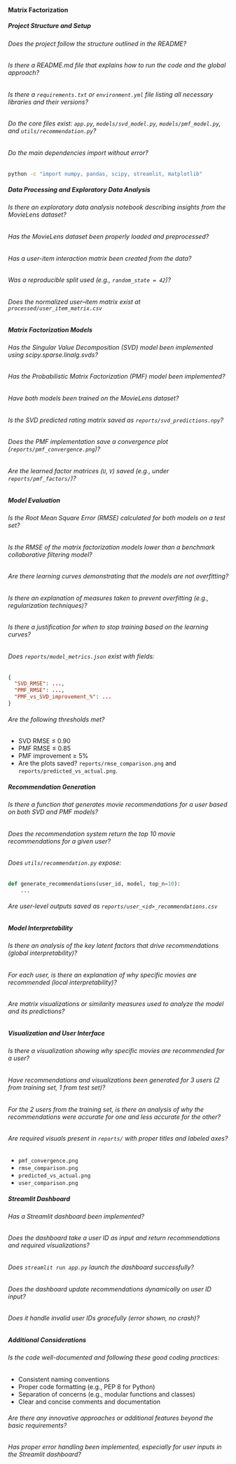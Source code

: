 #### Matrix Factorization

##### Project Structure and Setup

###### Does the project follow the structure outlined in the README?

###### Is there a README.md file that explains how to run the code and the global approach?

###### Is there a `requirements.txt` or `environment.yml` file listing all necessary libraries and their versions?

###### Do the core files exist: `app.py`, `models/svd_model.py`, `models/pmf_model.py`, and `utils/recommendation.py`?

###### Do the main dependencies import without error?
```bash
python -c "import numpy, pandas, scipy, streamlit, matplotlib"
```

##### Data Processing and Exploratory Data Analysis

###### Is there an exploratory data analysis notebook describing insights from the MovieLens dataset?

###### Has the MovieLens dataset been properly loaded and preprocessed?

###### Has a user-item interaction matrix been created from the data?

###### Was a reproducible split used (e.g., `random_state = 42`)?

###### Does the normalized user–item matrix exist at `processed/user_item_matrix.csv`

##### Matrix Factorization Models

###### Has the Singular Value Decomposition (SVD) model been implemented using scipy.sparse.linalg.svds?

###### Has the Probabilistic Matrix Factorization (PMF) model been implemented?

###### Have both models been trained on the MovieLens dataset?

###### Is the SVD predicted rating matrix saved as `reports/svd_predictions.npy`?

###### Does the PMF implementation save a convergence plot (`reports/pmf_convergence.png`)?

###### Are the learned factor matrices (`U`, `V`) saved (e.g., under `reports/pmf_factors/`)?

##### Model Evaluation

###### Is the Root Mean Square Error (RMSE) calculated for both models on a test set?

###### Is the RMSE of the matrix factorization models lower than a benchmark collaborative filtering model?

###### Are there learning curves demonstrating that the models are not overfitting?

###### Is there an explanation of measures taken to prevent overfitting (e.g., regularization techniques)?

###### Is there a justification for when to stop training based on the learning curves?

###### Does `reports/model_metrics.json` exist with fields:
  ```json
  {
    "SVD_RMSE": ...,
    "PMF_RMSE": ...,
    "PMF_vs_SVD_improvement_%": ...
  }
  ```

###### Are the following thresholds met?
  * SVD RMSE ≤ 0.90
  * PMF RMSE ≤ 0.85
  * PMF improvement ≥ 5%
  * Are the plots saved? `reports/rmse_comparison.png` and `reports/predicted_vs_actual.png`.

##### Recommendation Generation

###### Is there a function that generates movie recommendations for a user based on both SVD and PMF models?

###### Does the recommendation system return the top 10 movie recommendations for a given user?

###### Does `utils/recommendation.py` expose:
```python
def generate_recommendations(user_id, model, top_n=10):
    ...
```

###### Are user-level outputs saved as `reports/user_<id>_recommendations.csv`

##### Model Interpretability

###### Is there an analysis of the key latent factors that drive recommendations (global interpretability)?

###### For each user, is there an explanation of why specific movies are recommended (local interpretability)?

###### Are matrix visualizations or similarity measures used to analyze the model and its predictions?

##### Visualization and User Interface

###### Is there a visualization showing why specific movies are recommended for a user?

###### Have recommendations and visualizations been generated for 3 users (2 from training set, 1 from test set)?

###### For the 2 users from the training set, is there an analysis of why the recommendations were accurate for one and less accurate for the other?

###### Are required visuals present in `reports/` with proper titles and labeled axes?
  * `pmf_convergence.png`
  * `rmse_comparison.png`
  * `predicted_vs_actual.png`
  * `user_comparison.png`

##### Streamlit Dashboard

###### Has a Streamlit dashboard been implemented?

###### Does the dashboard take a user ID as input and return recommendations and required visualizations?

###### Does `streamlit run app.py` launch the dashboard successfully?

###### Does the dashboard update recommendations dynamically on user ID input?

###### Does it handle invalid user IDs gracefully (error shown, no crash)?

##### Additional Considerations

###### Is the code well-documented and following these good coding practices:

- Consistent naming conventions
- Proper code formatting (e.g., PEP 8 for Python)
- Separation of concerns (e.g., modular functions and classes)
- Clear and concise comments and documentation

###### Are there any innovative approaches or additional features beyond the basic requirements?

###### Has proper error handling been implemented, especially for user inputs in the Streamlit dashboard?
